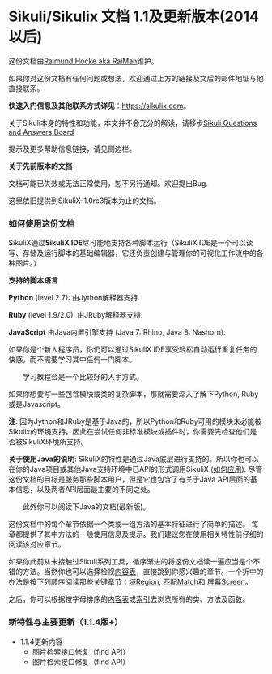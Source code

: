# Sikuli/Sikulix 文档 1.1及更新版本(2014以后)
这份文档由[Raimund Hocke aka RaiMan](https://launchpad.net/~raimund-hocke)维护。

如果你对这份文档有任何问题或想法，欢迎通过上方的链接及文后的邮件地址与他直接联系。

**快速入门信息及其他联系方式详见**：<https://sikulix.com>。

关于Sikuli本身的特性和功能，本文并不会充分的解读，请移步[Sikuli Questions and Answers Board](https://answers.launchpad.net/sikuli)

提示及更多帮助信息链接，请见侧边栏。

**关于先前版本的文档**

文档可能已失效或无法正常使用，恕不另行通知。欢迎提出Bug.

这里依旧提供到SikuliX-1.0rc3版本为止的文档。

### 如何使用这份文档
SikuliX通过**SikuliX IDE**尽可能地支持各种脚本运行（SikuliX IDE是一个可以读写、存储及运行脚本的基础编辑器，它还负责创建与管理你的可视化工作流中的各种图片。）

**支持的脚本语言**

**Python** (level 2.7): 由Jython解释器支持.

**Ruby** (level 1.9/2.0): 由JRuby解释器支持.

**JavaScript** 由Java内置引擎支持 (Java 7: Rhino, Java 8: Nashorn).

如果你是个新人程序员，你仍可以通过SikuliX IDE享受轻松自动运行重复任务的快感，而不需要学习其中任何一门脚本。

　　学习教程会是一个比较好的入手方式。

如果你想要写一些包含模块或类的复杂脚本，那就需要深入了解下Python, Ruby或是Javascript。

**注**: 因为Jython和JRuby是基于Java的，所以Python和Ruby可用的模块未必能被Sikulix的环境支持。因此在尝试任何非标准模块或插件时，你需要先检查他们是否被SikuliX环境所支持。

**关于使用Java的说明**: SikuliX的特性是通过Java底层进行支持的。所以你也可以在你的Java项目或其他Java支持环境中已API的形式调用SikuliX ([如何应用](https://sikulix-2014.readthedocs.io/en/latest/faq/030-java-dev.html)). 尽管这份文档的目标是服务那些脚本用户，但是它也包含了有关于Java API层面的基本信息，以及两者API层面最主要的不同之处。

　　此外你可以阅读下Java的文档(最新版)。

这份文档中的每个章节依据一个类或一组方法的基本特征进行了简单的描述。
 每章都提供了其中方法的一般使用信息及提示。我们建议您在使用相关特性前仔细的阅读该对应章节。 

如果你此前从未接触过Sikuli系列工具，循序渐进的将这份文档读一遍应当是个不错的方法。当然你也可以选择检视[内容表](https://sikulix-2014.readthedocs.io/en/latest/toc.html)，直接跳到你感兴趣的章节。一个折中的办法是按下列顺序阅读那些关键章节：[域Region](https://sikulix-2014.readthedocs.io/en/latest/region.html#Region), [匹配Match](https://sikulix-2014.readthedocs.io/en/latest/match.html#Match)和 [屏幕Screen](https://sikulix-2014.readthedocs.io/en/latest/screen.html#Screen)。

之后，你可以根据按字母排序的[内容表](https://sikulix-2014.readthedocs.io/en/latest/toc.html)或[索引](https://sikulix-2014.readthedocs.io/en/latest/genindex.html)去浏览所有的类、方法及函数。

### 新特性与主要更新（1.1.4版+）

- 1.1.4更新内容
  - 图片检索接口修复（find API）
  - 图片检索接口修复（find API）
